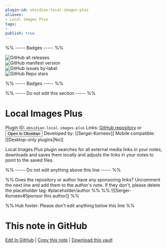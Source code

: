 ```yaml
---
plugin-id: obsidian-local-images-plus
aliases:
- Local Images Plus
tags: 
- 
publish: true
---
```


%% ----- Badges ----- %%

![GitHub all releases](https://img.shields.io/github/downloads/Sergei-Korneev/obsidian-local-images-plus/total?color=573E7A&logo=github&style=for-the-badge)   
![GitHub manifest version](https://img.shields.io/github/manifest-json/v/Sergei-Korneev/obsidian-local-images-plus?color=573E7A&logo=github&style=for-the-badge)   
![GitHub issues by-label](https://img.shields.io/github/issues/Sergei-Korneev/obsidian-local-images-plus/help%20wanted?color=573E7A&logo=github&style=for-the-badge)   
![GitHub Repo stars](https://img.shields.io/github/stars/Sergei-Korneev/obsidian-local-images-plus?color=573E7A&logo=github&style=for-the-badge)

%% ----- Badges ----- %%

%% ----- Do not edit this section ----- %%

# Local Images Plus

Plugin ID: `obsidian-local-images-plus`
Links: [GitHub repository](https://github.com/Sergei-Korneev/obsidian-local-images-plus) or [<button id=HH>Open in Obsidian</button>](obsidian://show-plugin?id=obsidian-local-images-plus)
Developed by: [[Sergei-Korneev]]
Mobile compatible: [[Desktop-only plugins|No]]

Local Images Plus plugin searches for all external media links in your notes, downloads and saves them locally and adjusts the links in your notes to point to the saved files.

%% ----- Do not edit anything above this line ----- %% 

%% Does the repository or author have any sponsoring links? Uncomment the next line and add them to the author's note. If they don't, please delete the placeholder tag: #placeholder/author %%
%% ![[Sergei-Korneev#Sponsor this author]] %%

%% Hub footer: Please don't edit anything below this line %%

# This note in GitHub

<span class="git-footer">[Edit In GitHub](https://github.dev/obsidian-community/obsidian-hub/blob/main/02%20-%20Community%20Expansions/02.05%20All%20Community%20Expansions/Plugins/obsidian-local-images-plus.md "git-hub-edit-note") | [Copy this note](https://raw.githubusercontent.com/obsidian-community/obsidian-hub/main/02%20-%20Community%20Expansions/02.05%20All%20Community%20Expansions/Plugins/obsidian-local-images-plus.md "git-hub-copy-note") | [Download this vault](https://github.com/obsidian-community/obsidian-hub/archive/refs/heads/main.zip "git-hub-download-vault") </span>
